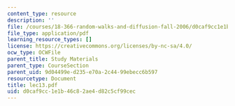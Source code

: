 ```yaml
---
content_type: resource
description: ''
file: /courses/18-366-random-walks-and-diffusion-fall-2006/d0caf9cc1e1b46c82ae4d82c5cf99cec_lec13.pdf
file_type: application/pdf
learning_resource_types: []
license: https://creativecommons.org/licenses/by-nc-sa/4.0/
ocw_type: OCWFile
parent_title: Study Materials
parent_type: CourseSection
parent_uid: 9d04499e-d235-e70a-2c44-99ebecc6b597
resourcetype: Document
title: lec13.pdf
uid: d0caf9cc-1e1b-46c8-2ae4-d82c5cf99cec
---
```

